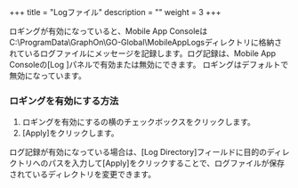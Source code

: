 +++
title = "Logファイル"
description = ""
weight = 3
+++

ロギングが有効になっていると、Mobile App ConsoleはC:\ProgramData\GraphOn\GO-Global\MobileAppLogsディレクトリに格納されているログファイルにメッセージを記録します。ログ記録は、Mobile App Consoleの[Log ]パネルで有効または無効にできます。 ロギングはデフォルトで無効になっています。

### ロギングを有効にする方法

1. ロギングを有効にするの横のチェックボックスをクリックします。
2. [Apply]をクリックします。

ログ記録が有効になっている場合は、[Log Directory]フィールドに目的のディレクトリへのパスを入力して[Apply]をクリックすることで、ログファイルが保存されているディレクトリを変更できます。